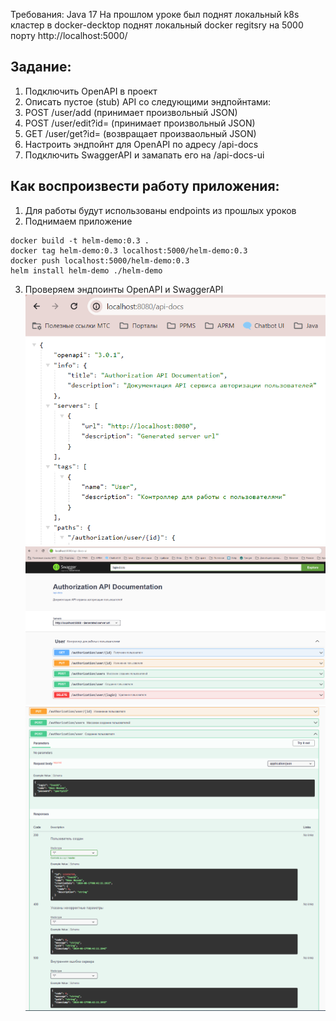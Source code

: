 Требования: Java 17
На прошлом уроке был поднят локальный k8s кластер в docker-decktop
поднят локальный docker regitsry на 5000 порту http://localhost:5000/


## Задание:
1. Подключить OpenAPI в проект
2. Описать пустое (stub) API со следующими эндпойнтами:
3. POST /user/add (принимает произвольный JSON)
4. POST /user/edit?id= (принимает произвольный JSON)
5. GET /user/get?id= (возвращает произваольный JSON)
6. Настроить эндпойнт для OpenAPI по адресу /api-docs
7. Подключить SwaggerAPI и замапать его на /api-docs-ui

## Как воспроизвести работу приложения:
1. Для работы будут использованы endpoints из прошлых уроков
2. Поднимаем приложение
```
docker build -t helm-demo:0.3 .
docker tag helm-demo:0.3 localhost:5000/helm-demo:0.3
docker push localhost:5000/helm-demo:0.3
helm install helm-demo ./helm-demo
```
3. Проверяем эндпоинты OpenAPI и SwaggerAPI
![1.PNG](1.PNG)
![2.PNG](2.PNG)
![3.PNG](3.PNG)